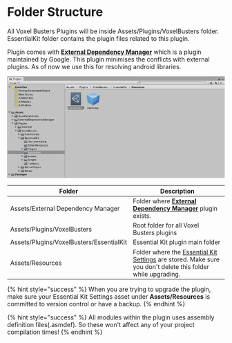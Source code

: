 # Folder Structure

All Voxel Busters Plugins will be inside Assets/Plugins/VoxelBusters folder. EssentialKit folder contains the plugin files related to this plugin.

Plugin comes with [**External Dependency Manager**](https://github.com/googlesamples/unity-jar-resolver) which is a plugin maintained by Google. This plugin minimises the conflicts with external plugins. As of now we use this for resolving android libraries.

![Folder Structure for Cross Platform Essential Kit](../.gitbook/assets/FolderStructure.png)

| Folder                                   | Description                                                                                                                                       |
| ---------------------------------------- | ------------------------------------------------------------------------------------------------------------------------------------------------- |
| Assets/External Dependency Manager       | Folder where [**External Dependency Manager**](https://github.com/googlesamples/unity-jar-resolver) plugin exists.                                |
| Assets/Plugins/VoxelBusters              | Root folder for all Voxel Busters plugins                                                                                                         |
| Assets/Plugins/VoxelBusters/EssentialKit | Essential Kit plugin main folder                                                                                                                  |
| Assets/Resources                         | Folder where the [Essential Kit Settings](settings.md#essential-kit-settings) are stored. Make sure you don't delete this folder while upgrading. |

{% hint style="success" %}
When you are trying to upgrade the plugin, make sure your Essential Kit Settings asset under **Assets/Resources** is committed to version control or have a backup.
{% endhint %}

{% hint style="success" %}
All modules within the plugin uses assembly definition files(.asmdef). So these won't affect any of your project compilation times!
{% endhint %}
